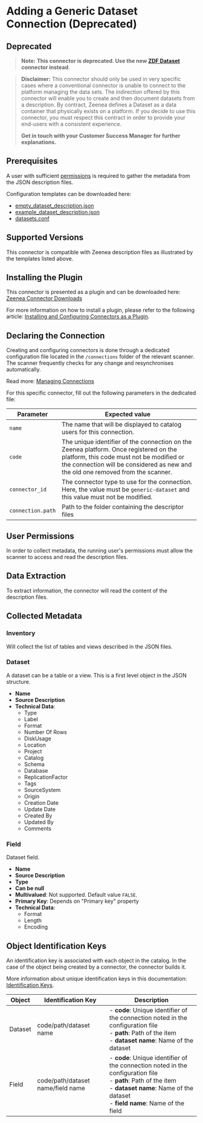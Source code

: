 # Adding a Generic Dataset Connection (Deprecated)

## Deprecated

> **Note:** **This connector is deprecated. Use the new [ZDF Dataset](./zeenea-connector-zdf.md) connector instead**.

> **Disclaimer:** This connector should only be used in very specific cases where a conventional connector is unable to connect to the platform managing the data sets. The indirection offered by this connector will enable you to create and then document datasets from a description. By contract, Zeenea defines a Dataset as a data container that physically exists on a platform. If you decide to use this connector, you must respect this contract in order to provide your end-users with a consistent experience.
>
> **Get in touch with your Customer Success Manager for further explanations.**

## Prerequisites

A user with sufficient [permissions](#user-permissions) is required to gather the metadata from the JSON description files.

Configuration templates can be downloaded here: 

* [empty_dataset_description.json](https://actian.file.force.com/sfc/dist/version/download/?oid=00D300000001XnW&ids=068Nu00000GUVEx&d=%2Fa%2FNu000002lfUn%2F65pNHnkVq60yfmIcXVCF4VnX6xhR.KgsSug2ohQWod0&asPdf=false)
* [example_dataset_description.json](https://actian.file.force.com/sfc/dist/version/download/?oid=00D300000001XnW&ids=068Nu00000GUgWr&d=%2Fa%2FNu000002lfWP%2FeeMFWRTqgqIGzyJV5ytd983DUDc1hFE_xoxT4PPHELQ&asPdf=false)
* [datasets.conf](https://actian.file.force.com/sfc/dist/version/download/?oid=00D300000001XnW&ids=068Nu00000GULFY&d=%2Fa%2FNu000002lfY1%2FZvrYkaMo1XsJ_zZ9QYd7EBUWOIZu4rn27WVyfVDrwLA&asPdf=false)

## Supported Versions

This connector is compatible with Zeenea description files as illustrated by the templates listed above.

## Installing the Plugin

This connector is presented as a plugin and can be downloaded here: [Zeenea Connector Downloads](./zeenea-connectors-list.md)

For more information on how to install a plugin, please refer to the following article: [Installing and Configuring Connectors as a Plugin](./zeenea-connectors-install-as-plugin.md).

## Declaring the Connection

Creating and configuring connectors is done through a dedicated configuration file located in the `/connections` folder of the relevant scanner. The scanner frequently checks for any change and resynchronises automatically.

Read more: [Managing Connections](../Zeenea_Administration/zeenea-managing-connections.md)

For this specific connector, fill out the following parameters in the dedicated file:

| Parameter | Expected value |
|---|---|
| `name` | The name that will be displayed to catalog users for this connection. |
| `code` | The unique identifier of the connection on the Zeenea platform. Once registered on the platform, this code must not be modified or the connection will be considered as new and the old one removed from the scanner. |
| `connector_id` | The connector type to use for the connection. Here, the value must be `generic-dataset` and this value must not be modified. |
| `connection.path` | Path to the folder containing the descriptor files |

## User Permissions

In order to collect metadata, the running user's permissions must allow the scanner to access and read the description files.

## Data Extraction

To extract information, the connector will read the content of the description files.

## Collected Metadata

### Inventory

Will collect the list of tables and views described in the JSON files.

### Dataset

A dataset can be a table or a view. This is a first level object in the JSON structure.

* **Name**
* **Source Description**
* **Technical Data**:
  * Type
  * Label
  * Format
  * Number Of Rows
  * DiskUsage
  * Location
  * Project
  * Catalog
  * Schema
  * Database
  * ReplicationFactor
  * Tags
  * SourceSystem
  * Origin
  * Creation Date
  * Update Date
  * Created By
  * Updated By
  * Comments

### Field

Dataset field.

* **Name**
* **Source Description**
* **Type**
* **Can be null**
* **Multivalued**: Not supported. Default value `FALSE`.
* **Primary Key**: Depends on "Primary key" property
* **Technical Data**:
  * Format
  * Length
  * Encoding

## Object Identification Keys
 
An identification key is associated with each object in the catalog. In the case of the object being created by a connector, the connector builds it.
 
More information about unique identification keys in this documentation: [Identification Keys](../Stewardship/zeenea-identification-keys.md).
  
| Object | Identification Key | Description |
|---|---|---|
| Dataset | code/path/dataset name | - **code**: Unique identifier of the connection noted in the configuration file<br>- **path**: Path of the item<br>- **dataset name**: Name of the dataset |
| Field | code/path/dataset name/field name | - **code**: Unique identifier of the connection noted in the configuration file<br>- **path**: Path of the item<br>- **dataset name**: Name of the dataset<br>- **field name**: Name of the field |
 